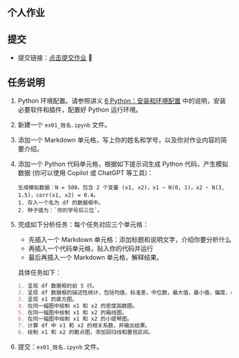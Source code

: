 ## 个人作业


## 提交

- 提交链接：[点击提交作业](https://gitee.com/link?target=https%3A%2F%2Fworkspace.jianguoyun.com%2Finbox%2Fcollect%2F8b71e5254a0f4f36ac95b582ffd7f2db%2Fsubmit) &#x1F34E; 

## 任务说明

1. Python 环境配置。请参照讲义 [6  Python：安装和环境配置](https://book.lianxh.cn/ds/body/01_1_install-Python-Anocanda.html) 中的说明，安装必要软件和插件，配置好 Python 运行环境。
2. 新建一个 `ex01_姓名.ipynb` 文件。
3. 添加一个 Markdown 单元格，写上你的姓名和学号，以及你对作业内容的简要介绍。
4. 添加一个 Python 代码单元格，根据如下提示词生成 Python 代码，产生模拟数据 (你可以使用 Copilot 或 ChatGPT 等工具)：

   ```raw
   生成模拟数据：N = 500，包含 2 个变量 (x1, x2)，x1 ~ N(0, 1)，x2 ~ N(3, 1.5)，corr(x1, x2) = 0.4。
   1. 存入一个名为 df 的数据框中。
   2. 种子值为：`你的学号后三位`。
   ```

5. 完成如下分析任务：每个任务对应三个单元格：
   - 先插入一个 Markdown 单元格：添加标题和说明文字，介绍你要分析什么
   - 再插入一个代码单元格，贴入你的代码并运行
   - 最后再插入一个 Markdown 单元格，解释结果。
   
   具体任务如下：

   ```Markdown 
   1. 呈现 df 数据框的前 5 行。
   2. 呈现 df 数据框的描述性统计，包括均值，标准差，中位数，最大值，最小值，偏度，峰度。
   3. 呈现 x1 的直方图。
   4. 在同一幅图中绘制 x1 和 x2 的密度函数图。
   5. 在同一幅图中绘制 x1 和 x2 的箱线图。
   6. 在同一幅图中绘制 x1 和 x2 的小提琴图。
   7. 计算 df 中 x1 和 x2 的相关系数，并输出结果。
   8. 绘制 x1 和 x2 的散点图，添加回归线和置信区间。
   ```
   
6. 提交：`ex01_姓名.ipynb` 文件。

